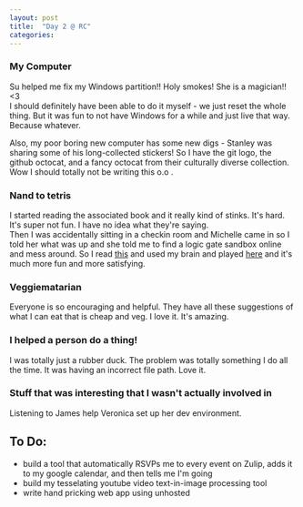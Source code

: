 ```yaml
---
layout: post
title:  "Day 2 @ RC"
categories:
---
```


### My Computer

Su helped me fix my Windows partition!! Holy smokes! She is a magician!! <3  
I should definitely have been able to do it myself - we just reset the whole thing. But it was fun to not have Windows for a while and just live that way. Because whatever.  

Also, my poor boring new computer has some new digs - Stanley was sharing some of his long-collected stickers! So I have the git logo, the github octocat, and a fancy octocat from their culturally diverse collection. Wow I should totally not be writing this o.o .

### Nand to tetris

I started reading the associated book and it really kind of stinks. It's hard. It's super not fun. I have no idea what they're saying.  
Then I was accidentally sitting in a checkin room and Michelle came in so I told her what was up and she told me to find a logic gate sandbox online and mess around. So I read [this](http://whatis.techtarget.com/definition/logic-gate-AND-OR-XOR-NOT-NAND-NOR-and-XNOR) and used my brain and played [here](http://www.neuroproductions.be/logic-lab/) and it's much more fun and more satisfying.

### Veggiematarian

Everyone is so encouraging and helpful. They have all these suggestions of what I can eat that is cheap and veg. I love it. It's amazing.

### I helped a person do a thing!

I was totally just a rubber duck. The problem was totally something I do all the time. It was having an incorrect file path. Love it.

### Stuff that was interesting that I wasn't actually involved in

Listening to James help Veronica set up her dev environment.

## To Do:  
- build a tool that automatically RSVPs me to every event on Zulip, adds it to my google calendar, and then tells me I'm going
- build my tesselating youtube video text-in-image processing tool
- write hand pricking web app using unhosted

